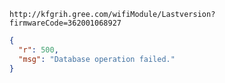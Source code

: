 `http://kfgrih.gree.com/wifiModule/Lastversion?firmwareCode=362001068927`

```json
{
  "r": 500,
  "msg": "Database operation failed."
}
```